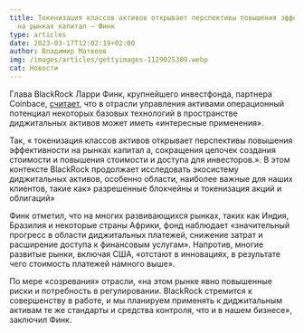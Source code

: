 ```yaml
---
title: Токенизация классов активов открывает перспективы повышения эффективности
  на рынках капитал – Финк
type: articles
date: 2023-03-17T12:02:19+02:00
author: Владимир Матвеев
img: /images/articles/gettyimages-1129025309.webp
cat: Новости
---
```

Глава BlackRock  Ларри Финк, крупнейшего инвестфонда, партнера Coinbace, [считает](https://www.blackrock.com/corporate/investor-relations/larry-fink-annual-chairmans-letter), что в отрасли управления активами операционный потенциал некоторых базовых технологий в пространстве диджитальных активов может иметь «интересные применения».

Так, « токенизация классов активов открывает перспективы повышения эффективности на рынках капитал а, сокращения цепочек создания стоимости и повышения стоимости и доступа для инвесторов.». В этом контексте BlackRock продолжает  исследовать экосистему диджитальных активов, особенно области, наиболее важные для наших клиентов, такие как» разрешенные блокчейны и токенизация акций и облигаций» 

Финк отметил, что на многих развивающихся рынках, таких как Индия, Бразилия и некоторые страны Африки, фонд наблюдает «значительный прогресс в области диджитальных платежей, снижение затрат и расширение доступа к финансовым услугам». Напротив, многие развитые рынки, включая  США, «отстают в инновациях, в результате чего стоимость платежей намного выше».

По мере «созревания» отрасли, «на этом рынке явно повышенные риски и потребность в регулировании. BlackRock стремится к совершенству в работе, и мы планируем применять к диджитальным активам те же стандарты и средства контроля, что и в нашем бизнесе», заключил Финк.